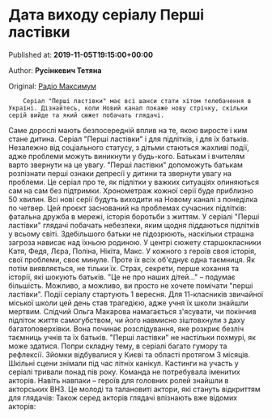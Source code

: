 
# Дата виходу серіалу Перші ластівки

Published at: **2019-11-05T19:15:00+00:00**

Author: **Русінкевич Тетяна**

Original: [Радіо Максимум](https://maximum.fm/pershi-lastivki-data-vihodu-ta-grafik-serij-novogo-serialu-pro-shkolu_n168269)


        Серіал "Перші ластівки" має всі шанси стати хітом телебачення в Україні. Дізнайтесь, коли Новий канал покаже нову стрічку, скільки серій вийде та який сюжет побачать глядачі.
      
Саме дорослі мають безпосередній вплив на те, якою виросте і ким стане дитина. Серіал "Перші ластівки" і для підлітків, і для їх батьків. Незалежно від соціального статусу, з дітьми стаються жахливі події, адже проблеми можуть виникнути у будь-кого. Батькам і вчителям варто звернути на це увагу.
"Перші ластівки" допоможуть батькам розпізнати перші ознаки депресії у дитини та звернути увагу на проблеми. Це серіал про те, як підлітки у важких ситуаціях опиняються сам на сам без підтримки.
Хронометраж кожної серії буде приблизно 50 хвилин. Всі нові серії будуть виходити на Новому каналі з понеділка по четвер.
Цей проєкт заснований на проблемах сучасних підлітків: фатальна дружба в мережі, історія боротьби з життям. У серіалі "Перші ластівки" глядачі побачать небезпеки, яким щодня піддаються підлітків у всьому світі. Здебільшого батьки не підозрюють, наскільки страшна загроза нависає над їхньою родиною.
У центрі сюжету старшокласники Катя, Федя, Лєра, Поліна, Нікіта, Макс. У кожного з героїв своя історія, свої проблеми, своє минуле. Проте їх всіх об'єднує одна таємниця. Як потім виявляється, не тільки їх. Страх, секрети, перше кохання та історії, які шокують батьків.
"Це не про наших дітей…" – подумає більшість. Можливо, а можливо, ви просто не хочете помічати "перші ластівки".
Події серіалу стартують 1 вересня. Для 11-класників звичайної міської школи цей день став трагедією, адже учня їх школи знайшли мертвим. Слідчий Ольга Макарова намагається з'ясувати, чи покінчив підліток життя самогубством, чи його навмисно зіштовхнули з даху багатоповерхівки. Вона починає розслідування, яке розкриє безліч таємниць учнів та їх батьків.
"Перші ластівки" не настільки похмурі, як може здатися. Попри складну тему, в серіалі багато гумору та рефлексії.
Зйомки відбувалися у Києві та області протягом 3 місяців. Шкільні сцени знімали під час літніх канікул. Кастинги на участь у серіалі тривали понад пів року. Команда не потребувала іменитих акторів. Навіть навпаки – героїв для головних ролей знайшли в акторських ВНЗ. Це молоді та талановиті актори, які стануть відкриттям для глядачів:
Також серед акторів глядачі впізнають вже відомих акторів:
